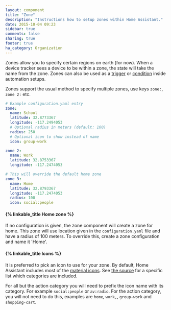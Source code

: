 ```yaml
---
layout: component
title: "Zone"
description: "Instructions how to setup zones within Home Assistant."
date: 2015-10-04 09:23
sidebar: true
comments: false
sharing: true
footer: true
ha_category: Organization
---
```


Zones allow you to specify certain regions on earth (for now). When a device tracker sees a device
to be within a zone, the state will take the name from the zone. Zones can also be used as a
[trigger](/components/automation/#zone-trigger) or [condition](/components/automation/#zone-condition)
inside automation setups.

Zones support the usual method to specify multiple zones, use keys `zone:`, `zone 2:` etc.

```yaml
# Example configuration.yaml entry
zone:
  name: School
  latitude: 32.8773367
  longitude: -117.2494053
  # Optional radius in meters (default: 100)
  radius: 250
  # Optional icon to show instead of name
  icon: group-work

zone 2:
  name: Work
  latitude: 32.8753367
  longitude: -117.2474053

# This will override the default home zone
zone 3:
  name: Home
  latitude: 32.8793367
  longitude: -117.2474053
  radius: 100
  icon: social:people
```

#### {% linkable_title Home zone %}

If no configuration is given, the zone component will create a zone for home. This zone will use
location given in the `configuration.yaml` file and have a radius of 100 meters. To override this,
create a zone configuration and name it 'Home'.

#### {% linkable_title Icons %}

It is preferred to pick an icon to use for your zone. By default, Home Assistant includes most of the
[material icons](https://www.google.com/design/icons/). See [the source][icon-source] for a specific list which
categories are included.

For all but the action category you will need to prefix the icon name with its category. For example
`social:people` or `av:radio`. For the action category, you will not need to do this, examples are
`home`, `work,`, `group-work` and `shopping-cart`.

[icon-source]: https://github.com/balloob/home-assistant-polymer/blob/master/src/resources/home-assistant-icons.html#L3
